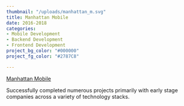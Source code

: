 ```yaml
---
thumbnail: "/uploads/manhattan_m.svg"
title: Manhattan Mobile
date: 2016-2018
categories:
- Mobile Development
- Backend Development
- Frontend Development
project_bg_color: "#000000"
project_fg_color: "#2787C8"

---
```

[Manhattan Mobile](https://www.manhattanmobile.com/ "https://www.manhattanmobile.com/")

Successfully completed numerous projects primarily with early stage companies across a variety of technology stacks. 